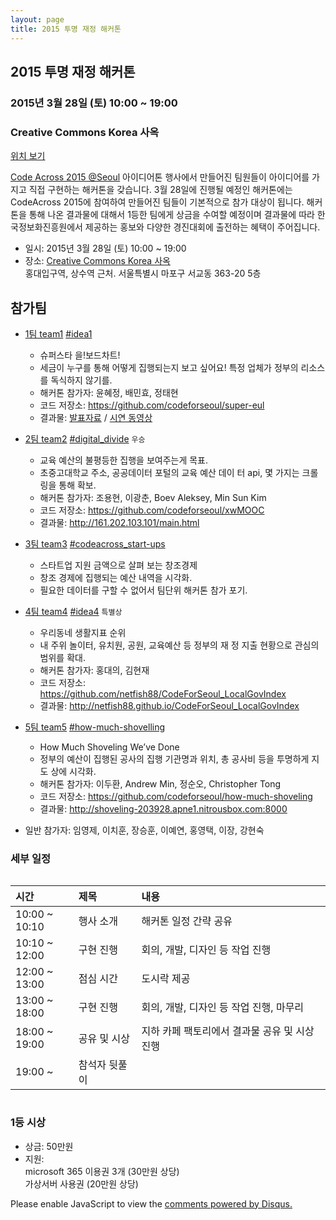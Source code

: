 ```yaml
---
layout: page
title: 2015 투명 재정 해커톤
---
```


<div id="hackathon" class="details">
    <h2>2015 투명 재정 해커톤</h2>
    <h3>2015년 3월 28일 (토) 10:00 ~ 19:00</h3>
    <h3>Creative Commons Korea 사옥</h3>
    <a target="_blank" href="http://map.naver.com/?dlevel=12&pinType=site&pinId=12231010&x=126.9218731&y=37.5511880&enc=b64" class="gh-btn rc trans">위치 보기</a>
</div>


[Code Across 2015 @Seoul](http://codeforseoul.org/codeacross/) 아이디어톤 행사에서 만들어진 팀원들이 아이디어를 가지고 직접 구현하는 해커톤을 갖습니다. 3월 28일에 진행될 예정인 해커톤에는 CodeAcross 2015에 참여하여 만들어진 팀들이 기본적으로 참가 대상이 됩니다. 해커톤을 통해 나온 결과물에 대해서 1등한 팀에게 상금을 수여할 예정이며 결과물에 따라 한국정보화진흥원에서 제공하는 홍보와 다양한 경진대회에 출전하는 혜택이 주어집니다.

* 일시: 2015년 3월 28일 (토) 10:00 ~ 19:00
* 장소: [Creative Commons Korea 사옥](http://map.naver.com/?dlevel=12&pinType=site&pinId=12231010&x=126.9218731&y=37.5511880&enc=b64)   
  홍대입구역, 상수역 근처. 서울특별시 마포구 서교동 363-20 5층

## 참가팀

- [1팀 team1](http://bit.ly/codeacross-2015-seoul-1) [#idea1](https://codeforseoul.slack.com/messages/idea1/)    
    * 슈퍼스타 을!보드차트!   
    * 세금이 누구를 통해 어떻게 집행되는지 보고 싶어요! 특정 업체가 정부의 리소스를 독식하지 않기를.
    * 해커톤 참가자: 윤혜정, 배민효, 정태현
    * 코드 저장소: https://github.com/codeforseoul/super-eul
    * 결과물: [발표자료](https://slack-files.com/files-pri-safe/T02QENMKM-F0476PP1M/________________________________.pdf?c=1427691323-2b41d29ac4d594f637c9e322e6871c607b721f15) / [시연 동영상](https://files.slack.com/files-pri/T02QENMKM-F046HA88N/civic-hakaton-20150328-with-heyjung-1156-.m4v)

- [2팀 team2](http://bit.ly/codeacross-2015-seoul-2) [#digital_divide](https://codeforseoul.slack.com/messages/digital_divide/) ``우승``
    * 교육 예산의 불평등한 집행을 보여주는게 목표.
    * 초중고대학교 주소, 공공데이터 포털의 교육 예산 데이 터 api, 몇 가지는 크롤링을 통해 확보.
    * 해커톤 참가자: 조용현, 이광춘, Boev Aleksey, Min Sun Kim
    * 코드 저장소: https://github.com/codeforseoul/xwMOOC
    * 결과물: http://161.202.103.101/main.html

- [3팀 team3](http://bit.ly/codeacross-2015-seoul-3) [#codeacross_start-ups](https://codeforseoul.slack.com/messages/codeacross_start-ups)
    * 스타트업 지원 금액으로 살펴 보는 창조경제
    * 창조 경제에 집행되는 예산 내역을 시각화.
    * 필요한 데이터를 구할 수 없어서 팀단위 해커톤 참가 포기.

- [4팀 team4](http://bit.ly/codeacross-2015-seoul-4) [#idea4](https://codeforseoul.slack.com/messages/idea4/) ```특별상```    
    * 우리동네 생활지표 순위
    * 내 주위 놀이터, 유치원, 공원, 교육예산 등 정부의 재 정 지출 현황으로 관심의 범위를 확대.
    * 해커톤 참가자: 홍대의, 김현재
    * 코드 저장소: https://github.com/netfish88/CodeForSeoul_LocalGovIndex
    * 결과물: http://netfish88.github.io/CodeForSeoul_LocalGovIndex

- [5팀 team5](https://docs.google.com/document/d/1-_pjox-9EFKoJ2rRINVtfK951r1sZT7pNoKOQngoMhs/edit?usp=sharing) [#how-much-shovelling](https://codeforseoul.slack.com/messages/how-much-shovelling)
    * How Much Shoveling We’ve Done
    * 정부의 예산이 집행된 공사의 집행 기관명과 위치, 총 공사비 등을 투명하게 지도 상에 시각화.
    * 해커톤 참가자: 이두환, Andrew Min, 정순오, Christopher Tong
    * 코드 저장소: https://github.com/codeforseoul/how-much-shoveling
    * 결과물: http://shoveling-203928.apne1.nitrousbox.com:8000

- 일반 참가자: 임영제, 이치훈, 장승훈, 이예연, 홍영택, 이장, 강현숙


### 세부 일정

<div class="column full">
  <table style="text-align: left;">
    <thead>
      <tr>
        <th width="20%">시간</th>
        <th width="20%">제목</th>
        <th width="60%">내용</th>
      </tr>
    </thead>
    <tbody>
      <tr>
        <td>10:00 ~ 10:10</td>
        <td>행사 소개</td>
        <td>해커톤 일정 간략 공유</td>
      </tr>
      <tr>
        <td>10:10 ~ 12:00</td>
        <td>구현 진행</td>
        <td>회의, 개발, 디자인 등 작업 진행</td>
      </tr>
      <tr>
        <td>12:00 ~ 13:00</td>
        <td>점심 시간</td>
        <td>도시락 제공</td>
      </tr>
      <tr>
        <td>13:00 ~ 18:00</td>
        <td>구현 진행</td>
        <td>회의, 개발, 디자인 등 작업 진행, 마무리</td>
      </tr>
      <tr>
        <td>18:00 ~ 19:00</td>
        <td>공유 및 시상</td>
        <td>지하 카페 팩토리에서 결과물 공유 및 시상 진행</td>
      </tr>
      <tr>
        <td>19:00 ~</td>
        <td>참석자 뒷풀이</td>
        <td></td>
      </tr>
    </tbody>
  </table>
</div>

### 1등 시상
- 상금: 50만원
- 지원:   
  microsoft 365 이용권 3개 (30만원 상당)   
  가상서버 사용권 (20만원 상당)




<div id="disqus_thread"></div>
<script type="text/javascript">
    /* * * CONFIGURATION VARIABLES: EDIT BEFORE PASTING INTO YOUR WEBPAGE * * */
    var disqus_shortname = 'transparency-ko'; // required: replace example with your forum shortname
    var disqus_identifier = 'hackathon';
    var disqus_url = 'http://transparency.codenamu.org/hackathon';

    /* * * DON'T EDIT BELOW THIS LINE * * */
    (function() {
        var dsq = document.createElement('script'); dsq.type = 'text/javascript'; dsq.async = true;
        dsq.src = '//' + disqus_shortname + '.disqus.com/embed.js';
        (document.getElementsByTagName('head')[0] || document.getElementsByTagName('body')[0]).appendChild(dsq);

        var s = document.createElement('script'); s.async = true;
        s.type = 'text/javascript';
        s.src = '//' + disqus_shortname + '.disqus.com/count.js';
        (document.getElementsByTagName('HEAD')[0] || document.getElementsByTagName('BODY')[0]).appendChild(s);
    })();
</script>
<noscript>Please enable JavaScript to view the <a href="https://disqus.com/?ref_noscript">comments powered by Disqus.</a></noscript>
